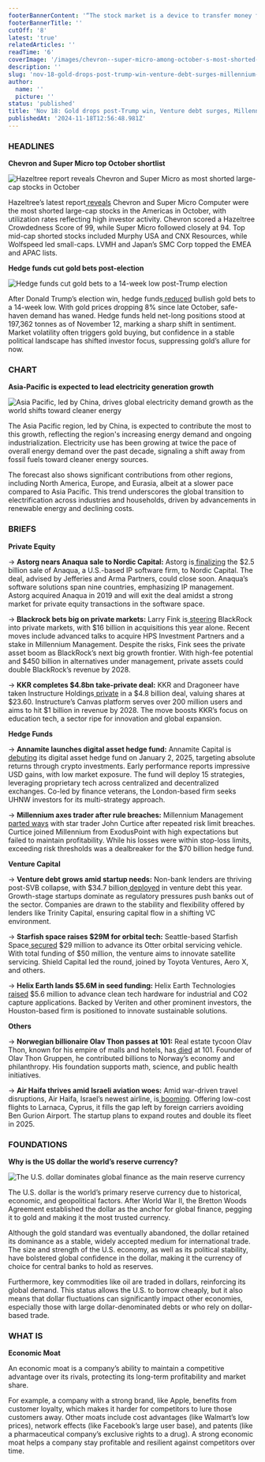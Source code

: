 ```yaml
---
footerBannerContent: '“The stock market is a device to transfer money from the impatient to the patient.” - Warren Buffett'
footerBannerTitle: ''
cutOff: '8'
latest: 'true'
relatedArticles: ''
readTime: '6'
coverImage: '/images/chevron--super-micro-among-october-s-most-shorted-stocks--says-hazeltree-kwMT.webp'
description: ''
slug: 'nov-18-gold-drops-post-trump-win-venture-debt-surges-millennium-axes-star-trader'
author:
  name: ''
  picture: ''
status: 'published'
title: 'Nov 18: Gold drops post-Trump win, Venture debt surges, Millennium axes star trader'
publishedAt: '2024-11-18T12:56:48.981Z'
---
```


### HEADLINES

**Chevron and Super Micro top October shortlist**

![Hazeltree report reveals Chevron and Super Micro as most shorted large-cap stocks in October](/images/chevron--super-micro-among-october-s-most-shorted-stocks--says-hazeltree-E3NT.webp)

Hazeltree’s latest report[ reveals](https://www.hedgeweek.com/chevron-super-micro-among-octobers-most-shorted-stocks-says-hazeltree/) Chevron and Super Micro Computer were the most shorted large-cap stocks in the Americas in October, with utilization rates reflecting high investor activity. Chevron scored a Hazeltree Crowdedness Score of 99, while Super Micro followed closely at 94. Top mid-cap shorted stocks included Murphy USA and CNX Resources, while Wolfspeed led small-caps. LVMH and Japan’s SMC Corp topped the EMEA and APAC lists.

**Hedge funds cut gold bets post-election**

![Hedge funds cut gold bets to a 14-week low post-Trump election](/images/hedge-funds-slash-bullish-wagers-on-gold-over-trump-election-win-I4MD.webp)

After Donald Trump’s election win, hedge funds[ reduced](https://www.bnnbloomberg.ca/investing/2024/11/15/hedge-funds-slash-bullish-wagers-on-gold-over-trump-election-win/) bullish gold bets to a 14-week low. With gold prices dropping 8% since late October, safe-haven demand has waned. Hedge funds held net-long positions stood at 197,362 tonnes as of November 12, marking a sharp shift in sentiment. Market volatility often triggers gold buying, but confidence in a stable political landscape has shifted investor focus, suppressing gold’s allure for now.

### CHART

**Asia-Pacific is expected to lead electricity generation growth**

![Asia Pacific, led by China, drives global electricity demand growth as the world shifts toward cleaner energy](/images/egergy-AyMj.webp)

The Asia Pacific region, led by China, is expected to contribute the most to this growth, reflecting the region's increasing energy demand and ongoing industrialization. Electricity use has been growing at twice the pace of overall energy demand over the past decade, signaling a shift away from fossil fuels toward cleaner energy sources.

The forecast also shows significant contributions from other regions, including North America, Europe, and Eurasia, albeit at a slower pace compared to Asia Pacific. This trend underscores the global transition to electrification across industries and households, driven by advancements in renewable energy and declining costs.

### BRIEFS

**Private Equity**

→ **Astorg nears Anaqua sale to Nordic Capital:** Astorg is[ finalizing](https://www.bnnbloomberg.ca/investing/2024/11/15/astorg-nears-25-billion-anaqua-sale-to-nordic-capital/) the $2.5 billion sale of Anaqua, a U.S.-based IP software firm, to Nordic Capital. The deal, advised by Jefferies and Arma Partners, could close soon. Anaqua’s software solutions span nine countries, emphasizing IP management. Astorg acquired Anaqua in 2019 and will exit the deal amidst a strong market for private equity transactions in the software space.

→ **Blackrock bets big on private markets:** Larry Fink is[ steering](https://www.bnnbloomberg.ca/investing/2024/11/15/fink-pushes-blackrock-into-high-stakes-bet-on-private-markets/) BlackRock into private markets, with $16 billion in acquisitions this year alone. Recent moves include advanced talks to acquire HPS Investment Partners and a stake in Millennium Management. Despite the risks, Fink sees the private asset boom as BlackRock’s next big growth frontier. With high-fee potential and $450 billion in alternatives under management, private assets could double BlackRock’s revenue by 2028.

→ **KKR completes $4.8bn take-private deal:** KKR and Dragoneer have taken Instructure Holdings[ private](https://www.privateequitywire.co.uk/kkr-and-dragoneer-complete-4-8bn-take-private-of-edtech-firm-instructure/) in a $4.8 billion deal, valuing shares at $23.60. Instructure’s Canvas platform serves over 200 million users and aims to hit $1 billion in revenue by 2028. The move boosts KKR’s focus on education tech, a sector ripe for innovation and global expansion.

**Hedge Funds**

→ **Annamite launches digital asset hedge fund:** Annamite Capital is[ debuting](https://www.hedgeweek.com/annamite-capital-launches-multi-strat-digital-asset-hedge-fund/) its digital asset hedge fund on January 2, 2025, targeting absolute returns through crypto investments. Early performance reports impressive USD gains, with low market exposure. The fund will deploy 15 strategies, leveraging proprietary tech across centralized and decentralized exchanges. Co-led by finance veterans, the London-based firm seeks UHNW investors for its multi-strategy approach. 

→ **Millennium axes trader after rule breaches:** Millennium Management[ parted ways](https://www.hedgeweek.com/millennium-axes-star-trader-after-less-than-year/#:~:text=John%20Curtice%2C%20a%20high%2Dprofile,a%20report%20by%20eFinancial%20Careers.) with star trader John Curtice after repeated risk limit breaches. Curtice joined Millennium from ExodusPoint with high expectations but failed to maintain profitability. While his losses were within stop-loss limits, exceeding risk thresholds was a dealbreaker for the $70 billion hedge fund.

**Venture Capital**

→ **Venture debt grows amid startup needs:** Non-bank lenders are thriving post-SVB collapse, with $34.7 billion[ deployed](https://pitchbook.com/news/articles/non-bank-lenders-private-credit-venture-debt#:~:text=Non%2Dbank%20lenders%2C%20which%20swooped,latest%20PitchBook%2DNVCA%20Venture%20Monitor.) in venture debt this year. Growth-stage startups dominate as regulatory pressures push banks out of the sector. Companies are drawn to the stability and flexibility offered by lenders like Trinity Capital, ensuring capital flow in a shifting VC environment.

→ **Starfish space raises $29M for orbital tech:** Seattle-based Starfish Space[ secured](https://vcnewsdaily.com/starfish-space/venture-capital-funding/hcszfnnvnh) $29 million to advance its Otter orbital servicing vehicle. With total funding of $50 million, the venture aims to innovate satellite servicing. Shield Capital led the round, joined by Toyota Ventures, Aero X, and others.

→ **Helix Earth lands $5.6M in seed funding:** Helix Earth Technologies[ raised](https://vcnewsdaily.com/helix-earth/venture-capital-funding/vfqwmpdxbc) $5.6 million to advance clean tech hardware for industrial and CO2 capture applications. Backed by Veriten and other prominent investors, the Houston-based firm is positioned to innovate sustainable solutions.

**Others**

→ **Norwegian billionaire Olav Thon passes at 101:** Real estate tycoon Olav Thon, known for his empire of malls and hotels, has[ died](https://www.bnnbloomberg.ca/investing/2024/11/16/olav-thon-billionaire-norwegian-real-estate-tycoon-dies-at-101/) at 101. Founder of Olav Thon Gruppen, he contributed billions to Norway’s economy and philanthropy. His foundation supports math, science, and public health initiatives.

→ **Air Haifa thrives amid Israeli aviation woes:** Amid war-driven travel disruptions, Air Haifa, Israel’s newest airline, is[ booming](https://www.bnnbloomberg.ca/business/2024/11/16/as-war-spooks-foreign-airlines-israelis-look-to-local-start-up/). Offering low-cost flights to Larnaca, Cyprus, it fills the gap left by foreign carriers avoiding Ben Gurion Airport. The startup plans to expand routes and double its fleet in 2025.

### FOUNDATIONS

**Why is the US dollar the world’s reserve currency?**

![The U.S. dollar dominates global finance as the main reserve currency](/images/why-is-the-u.s.-dollar-the-world-s-reserve-currency_-I4MD.webp)

The U.S. dollar is the world’s primary reserve currency due to historical, economic, and geopolitical factors. After World War II, the Bretton Woods Agreement established the dollar as the anchor for global finance, pegging it to gold and making it the most trusted currency.

Although the gold standard was eventually abandoned, the dollar retained its dominance as a stable, widely accepted medium for international trade. The size and strength of the U.S. economy, as well as its political stability, have bolstered global confidence in the dollar, making it the currency of choice for central banks to hold as reserves.

Furthermore, key commodities like oil are traded in dollars, reinforcing its global demand. This status allows the U.S. to borrow cheaply, but it also means that dollar fluctuations can significantly impact other economies, especially those with large dollar-denominated debts or who rely on dollar-based trade.

### WHAT IS

**Economic Moat**

An economic moat is a company’s ability to maintain a competitive advantage over its rivals, protecting its long-term profitability and market share.

For example, a company with a strong brand, like Apple, benefits from customer loyalty, which makes it harder for competitors to lure those customers away. Other moats include cost advantages (like Walmart’s low prices), network effects (like Facebook’s large user base), and patents (like a pharmaceutical company’s exclusive rights to a drug). A strong economic moat helps a company stay profitable and resilient against competitors over time.
